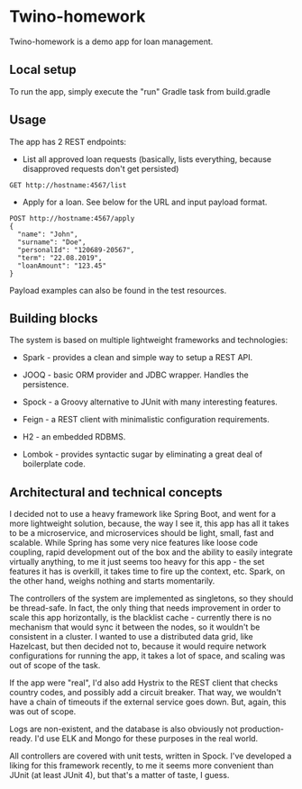 # Twino-homework

Twino-homework is a demo app for loan management.

## Local setup

To run the app, simply execute the "run" Gradle task from build.gradle

## Usage

The app has 2 REST endpoints:

* List all approved loan requests (basically, lists everything, because disapproved requests don't get persisted)
```
GET http://hostname:4567/list 
```

* Apply for a loan. See below for the URL and input payload format.

```
POST http://hostname:4567/apply
{
  "name": "John",
  "surname": "Doe",
  "personalId": "120689-20567",
  "term": "22.08.2019",
  "loanAmount": "123.45"
}
```
Payload examples can also be found in the test resources.

## Building blocks


The system is based on multiple lightweight frameworks and technologies:

* Spark - provides a clean and simple way to setup a REST API.
* JOOQ - basic ORM provider and JDBC wrapper. Handles the persistence.
* Spock - a Groovy alternative to JUnit with many interesting features.

* Feign - a REST client with minimalistic configuration requirements.
* H2 - an embedded RDBMS.
* Lombok - provides syntactic sugar by eliminating a great deal of boilerplate code.

## Architectural and technical concepts

I decided not to use a heavy framework like Spring Boot, and went for a more lightweight solution, because, the way I 
see it, this app has all it takes to be a microservice, and microservices should be light, small, fast and
scalable. While Spring has some very nice features like loose code coupling, rapid development out of the box and the
ability to easily integrate virtually anything, to me it just seems too heavy for this app - the set features it has is
overkill, it takes time to fire up the context, etc. Spark, on the other hand, weighs nothing and starts momentarily.

The controllers of the system are implemented as singletons, so they should be thread-safe. In fact, the only thing that 
needs improvement in order to scale this app horizontally, is the blacklist cache - currently there is no mechanism that
would sync it between the nodes, so it wouldn't be consistent in a cluster. I wanted to use a distributed data grid,
like Hazelcast, but then decided not to, because it would require network configurations for running the app, it takes a
lot of space, and scaling was out of scope of the task.

If the app were "real", I'd also add Hystrix to the REST client that checks country codes, and possibly add a circuit breaker.
That way, we wouldn't have a chain of timeouts if the external service goes down. But, again, this was out of scope.

Logs are non-existent, and the database is also obviously not production-ready. I'd use ELK and Mongo for these purposes
in the real world.

All controllers are covered with unit tests, written in Spock. I've developed a liking for this framework recently, to me
it seems more convenient than JUnit (at least JUnit 4), but that's a matter of taste, I guess.